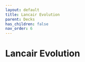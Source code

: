 ```yaml
---
layout: default
title: Lancair Evolution
parent: Decks
has_children: false
nav_order: 6
---
```


# Lancair Evolution

